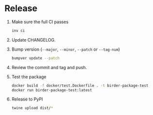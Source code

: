 # Release

1. Make sure the full CI passes

   ```sh
   inv ci
   ```

1. Update CHANGELOG.

1. Bump version (`--major`, `--minor`, `--patch` or `--tag-num`)

    ```sh
    bumpver update --patch
    ```

1. Review the commit and tag and push.

1. Test the package

    ```sh
    docker build -f docker/test.Dockerfile . -t birder-package-test
    docker run birder-package-test:latest
    ```

1. Release to PyPI

    ```sh
    twine upload dist/*
    ```
